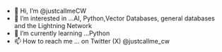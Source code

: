 - 👋 Hi, I’m @justcallmeCW
- 👀 I’m interested in ...AI, Python,Vector Databases, general databases and the Lightning Network
- 🌱 I’m currently learning ...Python
- 📫 How to reach me ... on Twitter (X) @justcallme_cw

<!---
justcallmeCW/justcallmeCW is a ✨ special ✨ repository because its `README.md` (this file) appears on your GitHub profile.
You can click the Preview link to take a look at your changes.
--->
